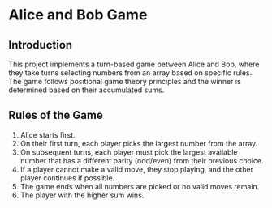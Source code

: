 # Alice and Bob Game

## Introduction

This project implements a turn-based game between Alice and Bob, where they take turns selecting numbers from an array based on specific rules. The game follows positional game theory principles and the winner is determined based on their accumulated sums.

## Rules of the Game

1. Alice starts first.
2. On their first turn, each player picks the largest number from the array.
3. On subsequent turns, each player must pick the largest available number that has a different parity (odd/even) from their previous choice.
4. If a player cannot make a valid move, they stop playing, and the other player continues if possible.
5. The game ends when all numbers are picked or no valid moves remain.
6. The player with the higher sum wins.
